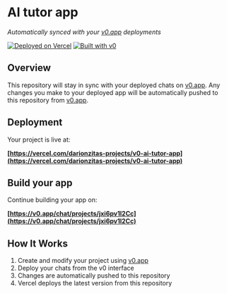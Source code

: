 # AI tutor app

*Automatically synced with your [v0.app](https://v0.app) deployments*

[![Deployed on Vercel](https://img.shields.io/badge/Deployed%20on-Vercel-black?style=for-the-badge&logo=vercel)](https://vercel.com/darionzitas-projects/v0-ai-tutor-app)
[![Built with v0](https://img.shields.io/badge/Built%20with-v0.app-black?style=for-the-badge)](https://v0.app/chat/projects/jxi6pv1l2Cc)

## Overview

This repository will stay in sync with your deployed chats on [v0.app](https://v0.app).
Any changes you make to your deployed app will be automatically pushed to this repository from [v0.app](https://v0.app).

## Deployment

Your project is live at:

**[https://vercel.com/darionzitas-projects/v0-ai-tutor-app](https://vercel.com/darionzitas-projects/v0-ai-tutor-app)**

## Build your app

Continue building your app on:

**[https://v0.app/chat/projects/jxi6pv1l2Cc](https://v0.app/chat/projects/jxi6pv1l2Cc)**

## How It Works

1. Create and modify your project using [v0.app](https://v0.app)
2. Deploy your chats from the v0 interface
3. Changes are automatically pushed to this repository
4. Vercel deploys the latest version from this repository
